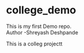 # college_demo
This is my first Demo repo.
<br>
Author -Shreyash Deshpande 

This is a colleg projectt
